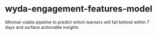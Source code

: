# wyda-engagement-features-model
Minimal-viable pipeline to predict which learners will fall behind within 7 days and surface actionable insights
